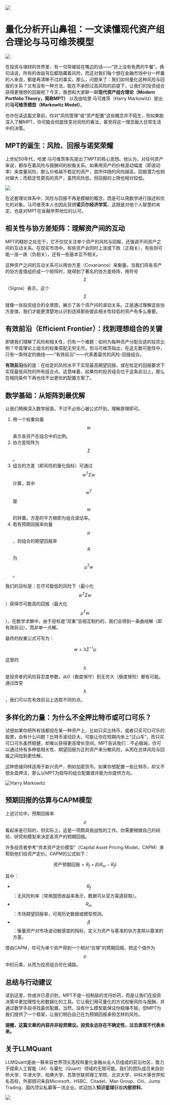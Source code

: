 ![](https://fastly.jsdelivr.net/gh/bucketio/img11@main/2024/10/21/1729466068183-23134fce-3131-4262-b18c-f378d71af4f6.gif)
# 量化分析开山鼻祖：一文读懂现代资产组合理论与马可维茨模型

![](https://fastly.jsdelivr.net/gh/bucketio/img9@main/2024/10/20/1729465031968-b3c8959e-1d37-4b8a-91b1-b0b0dfe25143.png)

在投资与理财的世界里，有一句常被挂在嘴边的话——“世上没有免费的午餐”。换句话说，所有的收益背后都隐藏着风险，而这对我们每个想在金融市场中分一杯羹的人来说，都是再清晰不过的事实。那么，问题来了：我们如何量化这种风险与回报的关系？又有没有一种方法，能在不承担过高风险的前提下，让我们的投资组合获得更理想的回报呢？今天，我想和大家聊一聊**现代资产组合理论（Modern Portfolio Theory，简称MPT）** 以及由哈里·马可维茨（Harry Markowitz）提出的**马可维茨模型（Markowitz Model）**。

也许在读这篇文章前，你对“风险管理”或“资产配置”这些概念并不陌生，但如果能深入了解MPT，你可能会彻底改变对风险的看法，甚至将这一理念融入日常生活中的决策。

## MPT的诞生：风险、回报与诺奖荣耀

上世纪50年代，哈里·马可维茨率先提出了MPT的核心思想。他认为，对任何资产来说，都存在着风险与报酬间的权衡关系。如果用资产的价格波动幅度（即波动率）来度量风险，那么价格越不稳定的资产，其所伴随的风险越高，回报潜力也相对越大；而稳定性更高的资产，虽然风险低，但回报的上限也相对较低。


![](https://fastly.jsdelivr.net/gh/bucketio/img4@main/2024/12/14/1734215702884-60a6995b-8829-4cc9-8cf9-0c834f77053b.png)


在这套理论体系中，风险与回报不再是模糊的概念，而是可以用数学进行描述和优化的对象。马可维茨本人也因此获颁**诺贝尔经济学奖**，这既是对他个人智慧的肯定，也是对MPT在金融学界地位的认可。

## 相关性与协方差矩阵：理解资产间的互动

MPT的精妙之处在于，它不仅仅关注单个资产的风险与回报，还强调不同资产之间的互动关系。在现实市场中，有些资产会同时上涨或下跌（正相关），有些则可能一涨一跌（负相关），还有一些基本互不相关。

这种资产之间的互动关系可以用协方差（Covariance）来衡量。当我们将各资产的协方差值组织成一个矩阵时，就得到了著名的协方差矩阵，用符号$$\Sigma$$（Sigma）表示。这个$$\Sigma$$就像一张投资组合的全景图，展示了各个资产间的波动关系。正是通过理解这些协方差值，我们才能更清楚地认识到选择那些彼此相关性较低的资产有多么重要。

## 有效前沿（Efficient Frontier）：找到理想组合的关键

即便我们理解了风险和相关性，仍有一个难题：如何为每种资产分配合适的投资比例？毕竟理论上组合的权重搭配无穷无尽。但马可维茨指出，在这无数可能性中，只有一条特定的曲线——“有效前沿”——代表着最优的风险-回报组合。

**有效前沿**指的是：在给定的风险水平下实现最高期望回报，或在给定的回报要求下实现最低风险的所有组合点。这意味着，如果你的投资组合位于这条前沿上，那么在相同条件下再也找不出更优的配置方案了。

## 数学基础：从矩阵到最优解

让我们稍微深入数学层面，不过不必担心被公式吓到，理解原理即可。

1. 用一个权重向量$$w$$表示各资产在组合中的比例。
2. 协方差矩阵为$$\Sigma$$。
3. 组合的方差（即风险的量化指标）可通过$$w^T \Sigma w$$计算，其中$$w^T$$是$$w$$的转置。方差的平方根即为组合波动率。
4. 若有预期回报率向量$$\mu$$，则组合的期望回报率$$R$$为$$\mu^T w$$。

我们的目标是：在尽可能低的风险下（最小化$$w^T \Sigma w$$）获得尽可能高的回报（最大化$$\mu^T w$$）。在数学求解中，由于目标是“双重”且相互制约的，我们会得到一条曲线解（即有效前沿），而非单一点解。

最终的权重公式可写为：

$$ w = \lambda \Sigma^{-1} \mu $$

这里的$$\lambda$$是投资者的风险容忍度参数，从0（极度保守）到无穷大（极度冒险）都有可能。通过改变$$\lambda$$，我们可以在有效前沿上选取不同的点。

## 多样化的力量：为什么不全押比特币或可口可乐？

试想如果你把所有钱都投在某一种资产上，比如只买比特币，或者只买可口可乐的股票，会有什么问题？比特币波动巨大，可能让你在短期内坐上“过山车”，而只买可口可乐虽然稳健，却难以获得更高增长空间。MPT告诉我们：不必极端，你可以通过持有多种低相关性、期望回报为正的资产来分散风险，从而在总体风险与回报之间找到更优解。

这种思维同样适用于新兴资产，例如加密货币。如果你想配置一些比特币，却又不想全盘押注，那么以MPT为指导的组合配置或许能为你提供方向。

![Harry Markowitz](https://fastly.jsdelivr.net/gh/bucketio/img15@main/2024/12/14/1734215736417-d72c0d15-f926-4249-a867-91bc37e7e91f.png)

## 预期回报的估算与CAPM模型

上述讨论中，预期回报率$$\mu$$看起来是已知的，但实际上，这是一项颇具挑战性的工作。你需要根据自己的经验、研究和模型来决定各资产的预期回报。

许多投资者参考“资本资产定价模型”（Capital Asset Pricing Model，CAPM）来帮助他们给资产定价。CAPM的公式如下：

$$ \text{资产预期回报} = R_f + \beta (R_m - R_f) $$

其中：

- $$R_f$$：无风险利率（常用国债收益率表示，数据可从官方渠道获取）。
- $$R_m$$：市场期望回报率，可用历史数据或模型预测。
- $$\beta$$：衡量资产对市场波动敏感度的指标，定义为资产与基准的协方差除以基准的方差。

借由CAPM，你可为单个资产得到一个相对“合理”的预期回报，把这个值作为$$\mu$$中的元素，从而为投资组合优化铺路。

## 总结与行动建议

读到这里，你或许已意识到，MPT不是一招制敌的灵丹妙药，而是让我们在投资决策中更加理性化和数据化的工具。它让我们用可量化的方式权衡风险与报酬，并通过数学手段寻找最优配置。当然，没有什么模型能保证你稳赚不赔，但MPT为我们提供了一个框架，让我们明白自己在为预期回报承担怎样的风险。

**提醒，这篇文章的内容并非投资建议。投资永远存在不确定性，过去表现不代表未来。**





## 关于LLMQuant

LLMQuant是由一群来自世界顶尖高校和量化金融从业人员组成的前沿社区，致力于探索人工智能（AI）与量化（Quant）领域的无限可能。我们的团队成员来自剑桥大学、牛津大学、哈佛大学、苏黎世联邦理工学院、北京大学、中科大等世界知名高校，外部顾问来自Microsoft、HSBC、Citadel、Man Group、Citi、Jump Trading、国内顶尖私募等一流企业。欢迎加入**知识星球**获取**内部资料**。



![](https://fastly.jsdelivr.net/gh/bucketio/img6@main/2024/12/09/1733785266624-664ccf80-86b8-4dc3-bd9c-81f485e6e0cf.JPG)


